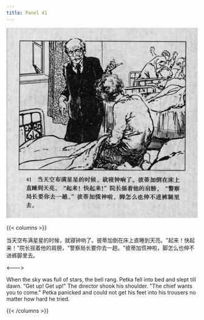 ```yaml
---
title: Panel 41
---
```


![biao page](./../../../images/biao/seifert0726_biao_0045_041.jpg)

{{< columns >}}

当天空布满星星的时候，就寝钟响了。彼蒂加倒在床上直睡到天亮。"起来！快起来！"院长摇着他的肩膀，"警察局长要你去一趟。"彼蒂加慌神啦，脚怎么也伸不进裤脚里去。

<--->

When the sky was full of stars, the bell rang. Petka fell into bed and slept till dawn. "Get up! Get up!" The director shook his shoulder. "The chief wants you to come." Petka panicked and could not get his feet into his trousers no matter how hard he tried.

{{< /columns >}}